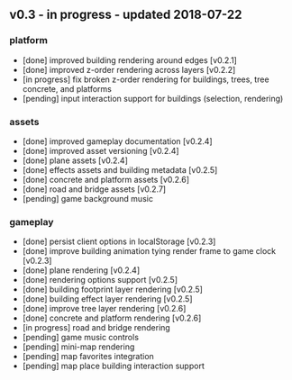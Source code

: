 
## v0.3 - in progress - updated 2018-07-22
### platform
* [done] improved building rendering around edges [v0.2.1]
* [done] improved z-order rendering across layers [v0.2.2]
* [in progress] fix broken z-order rendering for buildings, trees, tree concrete, and platforms
* [pending] input interaction support for buildings (selection, rendering)

### assets
* [done] improved gameplay documentation [v0.2.4]
* [done] improved asset versioning [v0.2.4]
* [done] plane assets [v0.2.4]
* [done] effects assets and building metadata [v0.2.5]
* [done] concrete and platform assets [v0.2.6]
* [done] road and bridge assets [v0.2.7]
* [pending] game background music

### gameplay
* [done] persist client options in localStorage [v0.2.3]
* [done] improve building animation tying render frame to game clock [v0.2.3]
* [done] plane rendering [v0.2.4]
* [done] rendering options support [v0.2.5]
* [done] building footprint layer rendering [v0.2.5]
* [done] building effect layer rendering [v0.2.5]
* [done] improve tree layer rendering [v0.2.6]
* [done] concrete and platform rendering [v0.2.6]
* [in progress] road and bridge rendering
* [pending] game music controls
* [pending] mini-map rendering
* [pending] map favorites integration
* [pending] map place building interaction support

